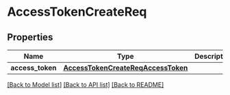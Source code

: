 # AccessTokenCreateReq

## Properties
Name | Type | Description | Notes
------------ | ------------- | ------------- | -------------
**access_token** | [**AccessTokenCreateReqAccessToken**](AccessTokenCreateReqAccessToken.md) |  | [optional] 

[[Back to Model list]](../README.md#documentation-for-models) [[Back to API list]](../README.md#documentation-for-api-endpoints) [[Back to README]](../README.md)



